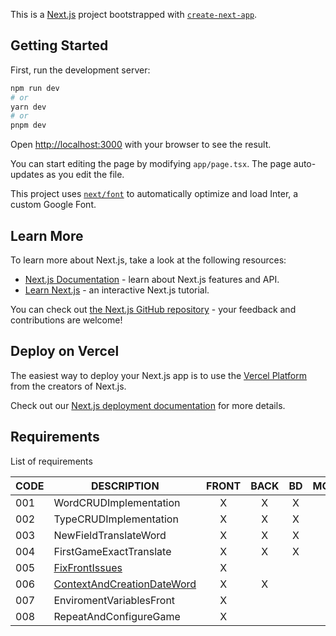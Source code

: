 This is a [Next.js](https://nextjs.org/) project bootstrapped with [`create-next-app`](https://github.com/vercel/next.js/tree/canary/packages/create-next-app).

## Getting Started

First, run the development server:

```bash
npm run dev
# or
yarn dev
# or
pnpm dev
```

Open [http://localhost:3000](http://localhost:3000) with your browser to see the result.

You can start editing the page by modifying `app/page.tsx`. The page auto-updates as you edit the file.

This project uses [`next/font`](https://nextjs.org/docs/basic-features/font-optimization) to automatically optimize and load Inter, a custom Google Font.

## Learn More

To learn more about Next.js, take a look at the following resources:

- [Next.js Documentation](https://nextjs.org/docs) - learn about Next.js features and API.
- [Learn Next.js](https://nextjs.org/learn) - an interactive Next.js tutorial.

You can check out [the Next.js GitHub repository](https://github.com/vercel/next.js/) - your feedback and contributions are welcome!

## Deploy on Vercel

The easiest way to deploy your Next.js app is to use the [Vercel Platform](https://vercel.com/new?utm_medium=default-template&filter=next.js&utm_source=create-next-app&utm_campaign=create-next-app-readme) from the creators of Next.js.

Check out our [Next.js deployment documentation](https://nextjs.org/docs/deployment) for more details.

## Requirements

List of requirements

|CODE|DESCRIPTION|FRONT|BACK|BD |MOBILE|BRANCH|
|----|-----------|:---:|:--:|:-:|:----:|:----:|
|001|WordCRUDImplementation|X|X|X|-||
|002|TypeCRUDImplementation|X|X|X|-||
|003|NewFieldTranslateWord|X|X|X|-||
|004|FirstGameExactTranslate|X|X|X|-|004_FirstGameExactTranslate|
|005|[FixFrontIssues](/docs/005_FixFrontIssues/005_FixFrontIssues.md)|X|||-|005_FixFrontIssues|
|006|[ContextAndCreationDateWord](/docs/006_ContextAndCreationDateWord/006_ContextAndCreationDateWord.md)|X|X||-|006_ContextAndCreationDateWord|
|007|EnviromentVariablesFront|X|||-|007_EnviromentVariablesFront|
|008|RepeatAndConfigureGame|X|||-|008_RepeatAndConfigureGame|